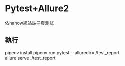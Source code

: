 # Pytest+Allure2
依hahow網站註冊頁測試<br>
## 執行<br>
pipenv install
pipenv run pytest --alluredir=./test_report<br>
allure serve ./test_report
